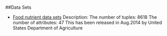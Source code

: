 ##Data Sets

* [Food nutrient data sets](http://www.ars.usda.gov/Services/docs.htm?docid=8964)
Description:
The number of tuples: 8618
The number of attributes: 47
This has been released in Aug.2014 by United States Department of Agriculture
